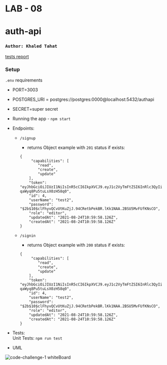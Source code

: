 # LAB - 08

# auth-api

### `Author: Khaled Tahat`

[tests report]()

### Setup

`.env` requirements

- PORT=3003
- POSTGRES_URI = postgres://postgres:0000@localhost:5432/authapi
- SECRET=super secret

- Running the app - `npm start` 

- Endpoints: 
    - `/signup` 
        - returns Object example with `201` status if exists:<br />
        
        ```
        {
             "capabilities": [
                "read",
                "create",
                "update"
            ],
            "token": "eyJhbGciOiJIUzI1NiIsInR5cCI6IkpXVCJ9.eyJ1c2VyTmFtZSI6InRlc3QyIiwiY2FwYWJpbGl0aWVzIjpbInJlYWQiLCJjcmVhdGUiLCJ1cGRhdGUiXSwiaWF0IjoxNjI5ODAyNzk4fQ.oOBMWRyUBMyr9Ho1M4C95-qaWyq8Pu5tuLsX0zH58q0",
            "id": 4,
            "userName": "test2",
            "password": "$2b$10$clFhyvQCvUtKuZjJ.94CRetbPekBR.lKk1NAA.2BSU5MvFUfKNsCO",
            "role": "editor",
            "updatedAt": "2021-08-24T10:59:58.126Z",
            "createdAt": "2021-08-24T10:59:58.126Z"
        }
        ```

    - `/signin`
        - returns Object example with `200` status if exists:<br />
        
        ```
        {
             "capabilities": [
                "read",
                "create",
                "update"
            ],
            "token": "eyJhbGciOiJIUzI1NiIsInR5cCI6IkpXVCJ9.eyJ1c2VyTmFtZSI6InRlc3QyIiwiY2FwYWJpbGl0aWVzIjpbInJlYWQiLCJjcmVhdGUiLCJ1cGRhdGUiXSwiaWF0IjoxNjI5ODAyNzk4fQ.oOBMWRyUBMyr9Ho1M4C95-qaWyq8Pu5tuLsX0zH58q0",
            "id": 4,
            "userName": "test2",
            "password": "$2b$10$clFhyvQCvUtKuZjJ.94CRetbPekBR.lKk1NAA.2BSU5MvFUfKNsCO",
            "role": "editor",
            "updatedAt": "2021-08-24T10:59:58.126Z",
            "createdAt": "2021-08-24T10:59:58.126Z"
        }
        ```

- Tests: <br />
Unit Tests: `npm run test` <br />

- UML

<img src="/home/kztahat/401-course/week2/auth-api/src/auth-api.png"
     alt="code-challenge-1 whiteBoard"
     style="float: left; margin-right: 10px;" />